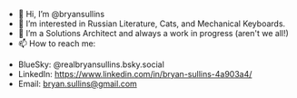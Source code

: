 * 👋 Hi, I’m @bryansullins
* 👀 I’m interested in Russian Literature, Cats, and Mechanical Keyboards.
* 🌱 I’m a Solutions Architect and always a work in progress (aren't we all!)
* 📫 How to reach me:
- BlueSky: @realbryansullins.bsky.social
- LinkedIn: https://www.linkedin.com/in/bryan-sullins-4a903a4/
- Email: bryan.sullins@gmail.com

<!---
bryansullins/bryansullins is a ✨ special ✨ repository because its `README.md` (this file) appears on your GitHub profile.
You can click the Preview link to take a look at your changes.
--->
